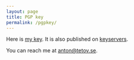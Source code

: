 ```yaml
---
layout: page
title: PGP key
permalink: /pgpkey/
---
```

Here is [my key](/pgp_public_key.asc). It is
also published on [keyservers](http://hkps.pool.sks-keyservers.net/pks/lookup?op=vindex&search=0x81e410307e0f2583feeb5e570982bdc1da044047).

You can reach me at [anton@tetov.se](mailto://anton@tetov.se).
